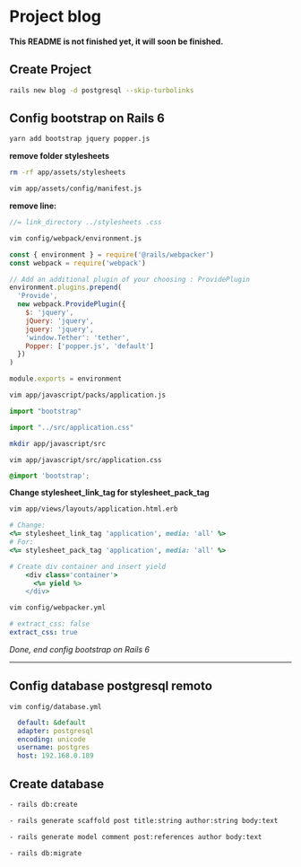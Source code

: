 # Project blog

**This README is not finished yet, it will soon be finished.**

## Create Project

```bash
rails new blog -d postgresql --skip-turbolinks
```

## Config bootstrap on Rails 6

```bash
yarn add bootstrap jquery popper.js
```

**remove folder stylesheets**

```bash
rm -rf app/assets/stylesheets
```


```bash
vim app/assets/config/manifest.js
```

**remove line:**

```javascript
//= link_directory ../stylesheets .css
```

```bash
vim config/webpack/environment.js
```

```javascript
const { environment } = require('@rails/webpacker')
const webpack = require('webpack')

// Add an additional plugin of your choosing : ProvidePlugin
environment.plugins.prepend(
  'Provide',
  new webpack.ProvidePlugin({
    $: 'jquery',
    jQuery: 'jquery',
    jquery: 'jquery',
    'window.Tether': 'tether',
    Popper: ['popper.js', 'default']
  })
)

module.exports = environment
```

```bash
vim app/javascript/packs/application.js
```

```javascript
import "bootstrap"

import "../src/application.css"

```

```bash
mkdir app/javascript/src
```

```
vim app/javascript/src/application.css
```

```css
@import 'bootstrap';
```

**Change stylesheet_link_tag for stylesheet_pack_tag**

```bash
vim app/views/layouts/application.html.erb
```

```ruby
# Change:
<%= stylesheet_link_tag 'application', media: 'all' %>
# For:
<%= stylesheet_pack_tag 'application', media: 'all' %> 

# Create div container and insert yield
    <div class='container'>
      <%= yield %>
    </div>
```


```bash
vim config/webpacker.yml
```

```yml
# extract_css: false
extract_css: true
```

*Done, end config bootstrap on Rails 6*

---

## Config database postgresql remoto

```
vim config/database.yml
```

```yml
  default: &default
  adapter: postgresql
  encoding: unicode
  username: postgres
  host: 192.168.0.189
```

## Create database

```bash
- rails db:create

- rails generate scaffold post title:string author:string body:text

- rails generate model comment post:references author body:text

- rails db:migrate
```

